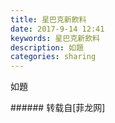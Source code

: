 ```yaml
---
title: 星巴克新飲料
date: 2017-9-14 12:41
keywords: 星巴克新飲料
description: 如題
categories: sharing
---
```

<td class="t_f" id="postmessage_883554">

如題<img alt="" border="0" class="zoom" data-cf-modified-702db625010cbb416e96b0fd-="" file="http://www.flw.ph//mobcent//app/data/phiz/default/15.png" id="aimg_F79k9" lazyloadthumb="1" onclick="" onmouseover="" src="http://www.flw.ph//mobcent//app/data/phiz/default/15.png"/><img alt="" border="0" class="zoom" data-cf-modified-702db625010cbb416e96b0fd-="" file="http://www.flw.ph//mobcent//app/data/phiz/default/15.png" id="aimg_mh3x7" lazyloadthumb="1" onclick="" onmouseover="" src="http://www.flw.ph//mobcent//app/data/phiz/default/15.png"/><img alt="" border="0" class="zoom" data-cf-modified-702db625010cbb416e96b0fd-="" file="http://www.flw.ph//mobcent//app/data/phiz/default/15.png" id="aimg_QjHwF" lazyloadthumb="1" onclick="" onmouseover="" src="http://www.flw.ph//mobcent//app/data/phiz/default/15.png"/><br/>
<img alt="" border="0" class="zoom" data-cf-modified-702db625010cbb416e96b0fd-="" file="http://www.flw.ph/data/appbyme/upload/image/201709/14/GJ6p4b9EgyPn.jpg" id="aimg_ZpGL2" lazyloadthumb="1" onclick="" onmouseover="" src="http://www.flw.ph/data/appbyme/upload/image/201709/14/GJ6p4b9EgyPn.jpg"/><br/>
<img alt="" border="0" class="zoom" data-cf-modified-702db625010cbb416e96b0fd-="" file="http://www.flw.ph//mobcent//app/data/phiz/default/15.png" id="aimg_gob8B" lazyloadthumb="1" onclick="" onmouseover="" src="http://www.flw.ph//mobcent//app/data/phiz/default/15.png"/><img alt="" border="0" class="zoom" data-cf-modified-702db625010cbb416e96b0fd-="" file="http://www.flw.ph//mobcent//app/data/phiz/default/15.png" id="aimg_Cy704" lazyloadthumb="1" onclick="" onmouseover="" src="http://www.flw.ph//mobcent//app/data/phiz/default/15.png"/><img alt="" border="0" class="zoom" data-cf-modified-702db625010cbb416e96b0fd-="" file="http://www.flw.ph//mobcent//app/data/phiz/default/15.png" id="aimg_rfFYz" lazyloadthumb="1" onclick="" onmouseover="" src="http://www.flw.ph//mobcent//app/data/phiz/default/15.png"/><br/>
</td>
###### 转载自[菲龙网]